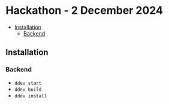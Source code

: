 # Hackathon - 2 December 2024

<!-- toc -->

- [Installation](#installation)
    * [Backend](#backend)

<!-- tocstop -->

## Installation

### Backend

- `ddev start`
- `ddev build`
- `ddev install`
